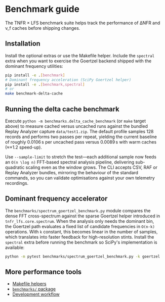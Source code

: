 # Benchmark guide

The TNFR × LFS benchmark suite helps track the performance of ΔNFR and ν_f
caches before shipping changes.

## Installation

Install the optional extras or use the Makefile helper. Include the ``spectral``
extra when you want to exercise the Goertzel backend shipped with the dominant
frequency utilities:

```bash
pip install -e .[benchmark]
# Dominant frequency acceleration (SciPy Goertzel helper)
pip install -e .[benchmark,spectral]
# or
make benchmark-delta-cache
```

## Running the delta cache benchmark

Execute `python -m benchmarks.delta_cache_benchmark` (or `make` target above) to
measure cached versus uncached runs against the bundled Replay Analyzer capture
`data/test1.zip`. The default profile samples 128 records and performs two
passes per repeat, yielding the current baseline of roughly 0.0106 s per
uncached pass versus 0.0089 s with warm caches (≈×1.2 speed-up).

Use `--sample-limit` to stretch the test—each additional sample now feeds an
``O(n \log n)`` FFT-based spectral analysis pipeline, delivering sub-quadratic
scaling even as the window grows. The CLI accepts CSV, RAF or Replay Analyzer
bundles, mirroring the behaviour of the standard commands, so you can validate
optimisations against your own telemetry recordings.

## Dominant frequency accelerator

The ``benchmarks/spectrum_goertzel_benchmark.py`` module compares the dense FFT
cross-spectrum against the sparse Goertzel helper introduced in
``tnfr_lfs.core.spectrum``. When the analysis only needs the dominant bin, the
Goertzel path evaluates a fixed list of candidate frequencies in ``O(n·k)``
operations. With ``k`` constant, this becomes linear in the number of samples,
which translates into faster feedback for high-resolution stints. Install the
``spectral`` extra before running the benchmark so SciPy's implementation is
available:

```bash
python -m pytest benchmarks/spectrum_goertzel_benchmark.py -k goertzel
```

## More performance tools

* [Makefile helpers](../Makefile)
* [`benchmarks/` package](../benchmarks)
* [Development workflow](DEVELOPMENT.md)
